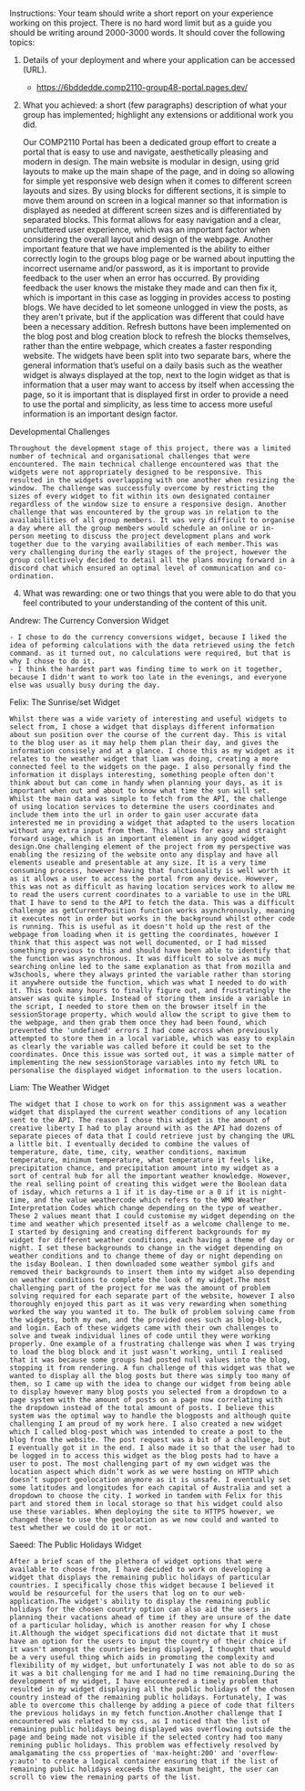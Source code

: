 Instructions:
Your team should write a short report on your experience working on this project. There is no hard word limit but as a guide you should be writing around 2000-3000 words. It should cover the following topics:

1. Details of your deployment and where your application can be accessed (URL).
    - https://6bddedde.comp2110-group48-portal.pages.dev/

2. What you achieved: a short (few paragraphs) description of what your group has implemented; highlight any extensions or additional work you did.

   Our COMP2110 Portal has been a dedicated group effort to create a portal that is easy to use and navigate, aesthetically pleasing and modern in design. The main website is modular in design, using grid layouts to make up the main shape of the page, and in doing so allowing for simple yet responsive web design when it comes to different screen layouts and sizes. By using blocks for different sections, it is simple to move them around on screen in a logical manner so that information is displayed as needed at different screen sizes and is differentiated by separated blocks. This format allows for easy navigation and a clear, uncluttered user experience, which was an important factor when considering the overall layout and design of the webpage. 
   Another important feature that we have implemented is the ability to either correctly login to the groups blog page or be warned about inputting the incorrect username and/or password, as it is important to provide feedback to the user when an error has occurred. By providing feedback the user knows the mistake they made and can then fix it, which is important in this case as logging in provides access to posting blogs. We have decided to let someone unlogged in view the posts, as they aren't private, but if the application was different that could have been a necessary addition.
   Refresh buttons have been implemented on the blog post and blog creation block to refresh the blocks themselves, rather than the entire webpage, which creates a faster responding website.
   The widgets have been split into two separate bars, where the general information that’s useful on a daily basis such as the weather widget is always displayed at the top, next to the login widget as that is information that a user may want to access by itself when accessing the page, so it is important that is displayed first in order to provide a need to use the portal and simplicity, as less time to access more useful information is an important design factor.





 Developmental Challenges

    Throughout the development stage of this project, there was a limited number of technical and organisational challenges that were encountered. The main technical challenge encountered was that the widgets were not appropriately designed to be responsive. This resulted in the widgets overlapping with one another when resizing the window. The challenge was successfuly overcome by restricting the sizes of every widget to fit within its own designated container regardless of the window size to ensure a responsive design. Another challenge that was encountered by the group was in relation to the availabilities of all group members. It was very difficult to organise a day where all the group members would schedule an online or in-person meeting to discuss the project development plans and work together due to the varying availabilities of each member.This was very challenging during the early stages of the project, however the group collectively decided to detail all the plans moving forward in a discord chat which ensured an optimal level of communication and co-ordination.

4. What was rewarding: one or two things that you were able to do that you feel contributed to your understanding of the content of this unit.

 Andrew: The Currency Conversion Widget

    - I chose to do the currency conversions widget, because I liked the idea of peforming calculations with the data retrieved using the fetch command. as it turned out, no calculations were required, but that is why I chose to do it.
    - I think the hardest part was finding time to work on it together, because I didn't want to work too late in the evenings, and everyone else was usually busy during the day.

Felix: The Sunrise/set Widget
    
    Whilst there was a wide variety of interesting and useful widgets to select from, I chose a widget that displays different information about sun position over the course of the current day. This is vital to the blog user as it may help them plan their day, and gives the information consisely and at a glance. I chose this as my widget as it relates to the weather widget that liam was doing, creating a more connected feel to the widgets on the page. I also personally find the information it displays interesting, something people often don't think about but can come in handy when planning your days, as it is important when out and about to know what time the sun will set. Whilst the main data was simple to fetch from the API, the challenge of using location services to determine the users coordinates and include them into the url in order to gain user accurate data interested me in providing a widget that adapted to the users location without any extra input from them. This allows for easy and straight forward usage, which is an important element in any good widget design.One challenging element of the project from my perspective was enabling the resizing of the website onto any display and have all elements useable and presentable at any size. It is a very time consuming process, however having that functionality is well worth it as it allows a user to access the portal from any device. However, this was not as difficult as having location services work to allow me to read the users current coordinates to a variable to use in the URL that I have to send to the API to fetch the data. This was a difficult challenge as getCurrentPosition function works asynchronously, meaning it executes not in order but works in the background whilst other code is running. This is useful as it doesn't hold up the rest of the webpage from loading when it is getting the coordinates, however I think that this aspect was not well documented, or I had missed something previous to this and should have been able to identify that the function was asynchronous. It was difficult to solve as much searching online led to the same explanation as that from mozilla and w3schools, where they always printed the variable rather than storing it anywhere outside the function, which was what I needed to do with it. This took many hours to finally figure out, and frustratingly the answer was quite simple. Instead of storing them inside a variable in the script, I needed to store them on the browser itself in the sessionStorage property, which would allow the script to give them to the webpage, and then grab them once they had been found, which prevented the 'undefined' errors I had come across when previously attempted to store them in a local variable, which was easy to explain as clearly the variable was called before it could be set to the coordinates. Once this issue was sorted out, it was a simple matter of implementing the new sessionStorage variables into my fetch URL to personalise the displayed widget information to the users location.

 Liam: The Weather Widget

    The widget that I chose to work on for this assignment was a weather widget that displayed the current weather conditions of any location sent to the API. The reason I chose this widget is the amount of creative liberty I had to play around with as the API had dozens of separate pieces of data that I could retrieve just by changing the URL a little bit. I eventually decided to combine the values of temperature, date, time, city, weather conditions, maximum temperature, minimum temperature, what temperature it feels like, precipitation chance, and precipitation amount into my widget as a sort of central hub for all the important weather knowledge. However, the real selling point of creating this widget were the Boolean data of isday, which returns a 1 if it is day-time or a 0 if it is night-time, and the value weathercode which refers to the WMO Weather Interpretation Codes which change depending on the type of weather. These 2 values meant that I could customise my widget depending on the time and weather which presented itself as a welcome challenge to me. I started by designing and creating different backgrounds for my widget for different weather conditions, each having a theme of day or night. I set these backgrounds to change in the widget depending on weather conditions and to change theme of day or night depending on the isday Boolean. I then downloaded some weather symbol gifs and removed their backgrounds to insert them into my widget also depending on weather conditions to complete the look of my widget.The most challenging part of the project for me was the amount of problem solving required for each separate part of the website, however I also thoroughly enjoyed this part as it was very rewarding when something worked the way you wanted it to. The bulk of problem solving came from the widgets, both my own, and the provided ones such as blog-block, and login. Each of these widgets came with their own challenges to solve and tweak individual lines of code until they were working properly. One example of a frustrating challenge was when I was trying to load the blog block and it just wasn’t working, until I realised that it was because some groups had posted null values into the blog, stopping it from rendering. A fun challenge of this widget was that we wanted to display all the blog posts but there was simply too many of them, so I came up with the idea to change our widget from being able to display however many blog posts you selected from a dropdown to a page system with the amount of posts on a page now correlating with the dropdown instead of the total amount of posts. I believe this system was the optimal way to handle the blogposts and although quite challenging I am proud of my work here. I also created a new widget which I called blog-post which was intended to create a post to the blog from the website. The post request was a bit of a challenge, but I eventually got it in the end. I also made it so that the user had to be logged in to access this widget as the blog posts had to have a user to post. The most challenging part of my own widget was the location aspect which didn’t work as we were hosting on HTTP which doesn’t support geolocation anymore as it is unsafe. I eventually set some latitudes and longitudes for each capital of Australia and set a dropdown to choose the city. I worked in tandem with Felix for this part and stored them in local storage so that his widget could also use these variables. When deploying the site to HTTPS however, we changed these to use the geolocation as we now could and wanted to test whether we could do it or not.

 Saeed: The Public Holidays Widget

    After a brief scan of the plethora of widget options that were available to choose from, I have decided to work on developing a widget that displays the remaining public holidays of particular countries. I specifically chose this widget because I believed it would be resourceful for the users that log on to our web-application.The widget's ability to display the remaining public holidays for the chosen country option can also aid the users in planning their vacations ahead of time if they are unsure of the date of a particular holiday, which is another reason for why I chose it.Although the widget specifications did not dictate that it must have an option for the users to input the country of their choice if it wasn't amongst the countries being displayed, I thought that would be a very useful thing which aids in promoting the complexity and flexibility of my widget, but unfortunately I was not able to do so as it was a bit challenging for me and I had no time remaining.During the development of my widget, I have encountered a timely problem that resulted in my widget displaying all the public holidays of the chosen country instead of the remaining public holidays. Fortunately, I was able to overcome this challenge by adding a piece of code that filters the previous holidays in my fetch function.Another challenge that I encountered was related to my css, as I noticed that the list of remaining public holidays being displayed was overflowing outside the page and being made not visible if the selected contry had too many remining public holidays. This problem was effectively resolved by amalgamating the css properties of 'max-height:200' and 'overflow-y:auto' to create a logical container ensuring that if the list of remaining public holidays exceeds the maximum height, the user can scroll to view the remaining parts of the list.